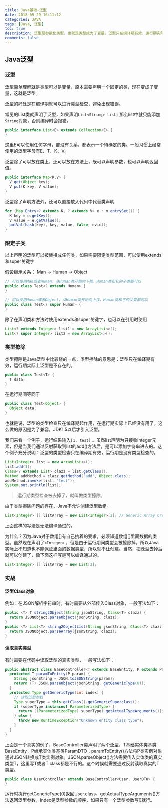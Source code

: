 ```yaml
---
title: Java基础-泛型
date: 2018-05-29 16:11:12
categories: JAVA
tags: [Java, 泛型]
toc: true
description: 泛型是参数化类型，也就是类型成为了变量。泛型只在编译期有效，运行期实际上泛型是不存在的，这称为类型擦除。本文给出了实战中使用泛型Class对象和读取泛型真实类型的例子代码。
comments: false
---
```


## Java泛型

### 泛型

泛型简单理解就是类型可以是变量，原本需要声明一个固定的类，现在变成了变量，这就是泛型。

泛型的好处是在编译期就可以进行类型检查，避免出现错误。

常见的List类就声明了泛型，如果声明`List<String> list;` 那么list中就只能添加`String`对象，否则编译时会报错。

```java
public interface List<E> extends Collection<E> {
}
```

这里E可以使用任何字母，都没有关系，都表示一个待确定的类。一般习惯上经常使用的泛型字母有E、T、K、V。

泛型除了可以放在类上，还可以放在方法上，既可以声明参数，也可以声明返回值。

```java
public interface Map<K,V> {
  V get(Object key);
  V put(K key, V value);
}
```

泛型除了声明方法外，还可以直接放入代码中代替类声明

```java
for (Map.Entry<? extends K, ? extends V> e : m.entrySet()) {
  K key = e.getKey();
  V value = e.getValue();
  putVal(hash(key), key, value, false, evict);
}
```

### 限定子类

以上声明的泛型可以被替换成任何类，如果需要限定类型范围，可以使用extends和super关键字

假设继承关系： Man -> Human -> Object

```java
// 可以使用Man或者Human，从Human类开始向下找，Human类和它的子类都可以
public class Test<? extends Human> {
}
```

```java
// 可以使用Human或者Object，从Human类开始向上找，Human类和它的父类都可以
public class Test<? super Human> {
}
```

除了在声明类和方法时使用extends和super关键字，也可以在引用时使用

```java
List<? extends Integer> list1 = new ArrayList<>();
List<? super Integer> list2 = new ArrayList<>();
```

### 类型擦除

类型擦除是Java泛型中比较绕的一点，类型擦除的意思是：泛型只在编译期有效，运行期实际上泛型是不存在的。

```java
public class Test<T> {
  T data;
}
```

在运行期间等同于

```java
public class Test<Object> {
  Object data;
}
```

也就是说，泛型的类型检查只在编译期起作用，在运行期实际上已经没有用了。这么做的原因是为了兼容，JDK1.5以后才引入泛型。

我们来看一个例子，运行结果输入`[1, test]` 。虽然list声明为只接收Integer元素，但是当我们通过反射获取到list的add()方法后，是可以添加字符串进去的。这个例子充分说明：泛型的类型检查只在编译期有效，运行期是没有类型检查的。

```java
List<Integer> list = new ArrayList<>();
list.add(1);
Class<? extends List> clazz = list.getClass();
Method addMethod = clazz.getMethod("add", Object.class);
addMethod.invoke(list, "test");
System.out.println(list);
```

> 运行期类型检查被去掉了，就叫做类型擦除。

由于类型擦除问题的存在，Java不允许创建泛型数组。

```java
List<Integer> [] listArray = new List<Integer>[2]; // Generic Array Creation
```

上面这样的写法是无法编译通过的。

为什么？因为Java对于数组[]有自己执着的要求，必须知道数组[]里面数据的类型。虽然现在声明了`<Integer>` ，但是由于运行期间类型会被擦除掉，所以Java实际上不知道也不能保证里面的数据类型，所以就不让创建。当然，把泛型去掉后就可以创建了，像下面这样写是可以编译通过的。

```java
List<Integer> [] listArray = new List[2];
```

### 实战

#### 泛型Class对象

例如：在JSON解析字符串时，有时需要从外部传入Class对象，一般写法如下：

```java
public <T> T string2Object(String jsonString, Class<T> clazz) {
  return JSONObject.parseObject(jsonString, clazz);
}
public <T> List<T> string2ObjectList(String jsonString, Class<T> clazz) {
  return JSONObject.parseArray(jsonString, clazz);
}
```

#### 读取真实类型

有时需要在代码中读取泛型的真实类型，一般写法如下：

```java
public abstract class BaseController<T extends BaseEntity, P extends ParamDTO> {
  protected T paramToEntity(P param) {
    String jsonString = JSON.toJSONString(param);
    return (T) JSON.parseObject(jsonString, getGenericType(0));
  }  
  protected Type getGenericType(int index) {
    // 读取泛型参数
    Type superType = this.getClass().getGenericSuperclass();
    if (superType instanceof ParameterizedType) {
      return ((ParameterizedType) superType).getActualTypeArguments()[index];
    } else {
      throw new RuntimeException("Unknown entity class type");
    }
  }
}
```

上面是一个真实的例子，BaseController类声明了两个泛型，T基础实体类基类BaseEntity，P继承实体类基类ParamDTO；paramToEntity()方法将P类实例对象通过JSON转换成T类实例对象。JSON.parseObject()方法需要传入实体类的真实类型T，这里写T或者T.class都是不行的。这个时候就需要通过反射读取真实的T类型。

```java
public class UserController extends BaseController<User, UserDTO> {    
}
```

运行时执行getGenericType(0)返回User.class。getActualTypeArguments()方法返回泛型参数，index是泛型参数的顺序，如果只有一个泛型参数写0就行。



